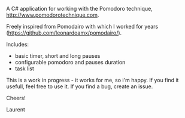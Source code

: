 A C# application for working with the Pomodoro technique, http://www.pomodorotechnique.com.

Freely inspired from Pomodairo with which I worked for years (https://github.com/leonardoamx/pomodairo/).

Includes:

* basic timer, short and long pauses
* configurable pomodoro and pauses duration
* task list

This is a work in progress - it works for me, so i'm happy.
If you find it usefull, feel free to use it.
If you find a bug, create an issue.


Cheers!

Laurent
